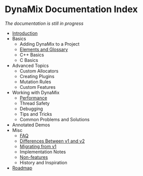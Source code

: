# DynaMix Documentation Index

*The documentation is still in progress*

* [Introduction](intro.md)
* Basics
    * Adding DynaMix to a Project
    * [Elements and Glossary](basics/glossary.md)
    * C++ Basics
    * C Basics
* Advanced Topics
    * Custom Allocators
    * Creating Plugins
    * Mutation Rules
    * Custom Features
* Working with DynaMix
    * [Performance](working-with/perf.md)
    * Thread Safety
    * Debugging
    * Tips and Tricks
    * Common Problems and Solutions
* Annotated Demos
* Misc
    * [FAQ](misc/faq.md)
    * [Differences Between v1 and v2](misc/v2-vs-v1.md)
    * [Migrating from v1](misc/migrating-from-v1.md)
    * Implementation Notes
    * [Non-features](misc/non-features.md)
    * History and Inspiration
* [Roadmap](roadmap.md)
